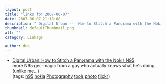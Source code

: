 ```yaml
---
layout: post
title: "links for 2007-06-07"
date: 2007-06-07 21:18:08
description: " Digital Urban --  How to Stitch a Panorama with the Nokia N95 more N95 geo-magic from a guy who actually knows what he&#8217;s doing (unlike me&#8230;) (tags --  n95 nokia Photography tools photo flickr)&#8230;"
thumbnail: defaultThumbnail.png
alt: ""
category: Linkage

author: dug
---
```


<ul class="delicious">
	<li>
		<div class="delicious-link"><a href="http://digitalurban.blogspot.com/2007/05/how-to-stitch-panorama-with-nokia-n95.html">Digital Urban: How to Stitch a Panorama with the Nokia <span class="caps">N95</span></a></div>
		<div class="delicious-extended">more <span class="caps">N95 </span>geo-magic from a guy who actually knows what he's doing (unlike me...)</div>
		<div class="delicious-tags">(tags: <a href="http://del.icio.us/dug/n95">n95</a> <a href="http://del.icio.us/dug/nokia">nokia</a> <a href="http://del.icio.us/dug/Photography">Photography</a> <a href="http://del.icio.us/dug/tools">tools</a> <a href="http://del.icio.us/dug/photo">photo</a> <a href="http://del.icio.us/dug/flickr">flickr</a>)</div>
	</li>
</ul>
